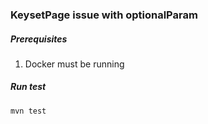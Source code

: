 ### KeysetPage issue with optionalParam

##### Prerequisites
1. Docker must be running

##### Run test
```
mvn test
```

